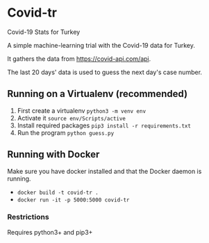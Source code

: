 # Covid-tr
Covid-19 Stats for Turkey

A simple machine-learning trial with the Covid-19 data for Turkey.

It gathers the data from https://covid-api.com/api.

The last 20 days' data is used to guess the next day's case number.

## Running on a Virtualenv (recommended)
1. First create a virtualenv
    `python3 -m venv env`
2. Activate it
    `source env/Scripts/active`
3. Install required packages
    `pip3 install -r requirements.txt`
4. Run the program
    `python guess.py`

## Running with Docker
Make sure you have docker installed and that the Docker daemon is running.
- `docker build -t covid-tr .`
- `docker run -it -p 5000:5000 covid-tr`

### Restrictions
Requires python3+ and pip3+